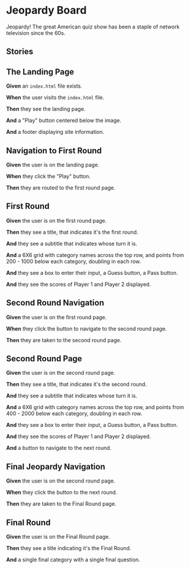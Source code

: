 # Jeopardy Board

Jeopardy! The great American quiz show has been a staple of network television since the 60s. 

## Stories

## The Landing Page

**Given** an `index.html` file exists.

**When** the user visits the `index.html` file.

**Then** they see the landing page.

**And** a "Play" button centered below the image.

**And** a footer displaying site information.

## Navigation to First Round

**Given** the user is on the landing page.

**When** they click the "Play" button.

**Then** they are routed to the first round page.

## First Round

**Given** the user is on the first round page.

**Then** they see a title, that indicates it's the first round.

**And** they see a subtitle that indicates whose turn it is.

**And** a 6X6 grid with category names across the top row, and points from 200 - 1000 below each category, doubling in each row.

**And** they see a box to enter their input, a Guess button, a Pass button.

**And** they see the scores of Player 1 and Player 2 displayed.


## Second Round Navigation

**Given** the user is on the first round page.

**When** they click the button to navigate to the second round page.

**Then** they are taken to the second round page.

## Second Round Page

**Given** the user is on the second round page.

**Then** they see a title, that indicates it's the second round.

**And** they see a subtitle that indicates whose turn it is.

**And** a 6X6 grid with category names across the top row, and points from 400 - 2000 below each category, doubling in each row.

**And** they see a box to enter their input, a Guess button, a Pass button.

**And** they see the scores of Player 1 and Player 2 displayed.

**And** a button to navigate to the next round.

## Final Jeopardy Navigation

**Given** the user is on the second round page.

**When** they click the button to the next round.

**Then** they are taken to the Final Round page.

## Final Round

**Given** the user is on the Final Round page.

**Then** they see a title indicating it's the Final Round.

**And** a single final category with a single final question.
